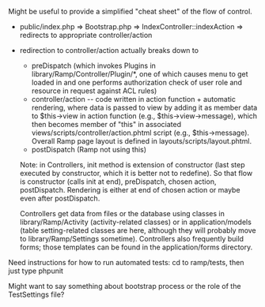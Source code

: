 
Might be useful to provide a simplified "cheat sheet" of the flow of
control.

* public/index.php => Bootstrap.php => IndexController::indexAction =>
      redirects to appropriate controller/action
* redirection to controller/action actually breaks down to
     * preDispatch (which invokes Plugins in library/Ramp/Controller/Plugin/*,
	one of which causes menu to get loaded in and one performs
	authorization check of user role and resource in request
	against ACL rules)
     * controller/action -- code written in action function + automatic
        rendering, where data is passed to view by adding it as member
        data to $this->view in action function (e.g.,
        $this->view->message), which then becomes member of "this" in
        associated views/scripts/controller/action.phtml script (e.g.,
        $this->message).  Overall Ramp page layout is defined in
        layouts/scripts/layout.phtml.
     * postDispatch (Ramp not using this)

    Note: in Controllers, init method is extension of constructor (last
    step executed by constructor, which it is better not to redefine).
    So that flow is constructor (calls init at end), preDispatch,
    chosen action, postDispatch.  Rendering is either at end of
    chosen action or maybe even after postDispatch.

    Controllers get data from files or the database using classes
    in library/Ramp/Activity (activity-related classes) or in
    application/models (table setting-related classes are here, although
    they will probably move to library/Ramp/Settings sometime).
    Controllers also frequently build forms; those templates can be
    found in the application/forms directory.

Need instructions for how to run automated tests:
    cd to ramp/tests, then just type phpunit

Might want to say something about bootstrap process or the role of the
TestSettings file?


